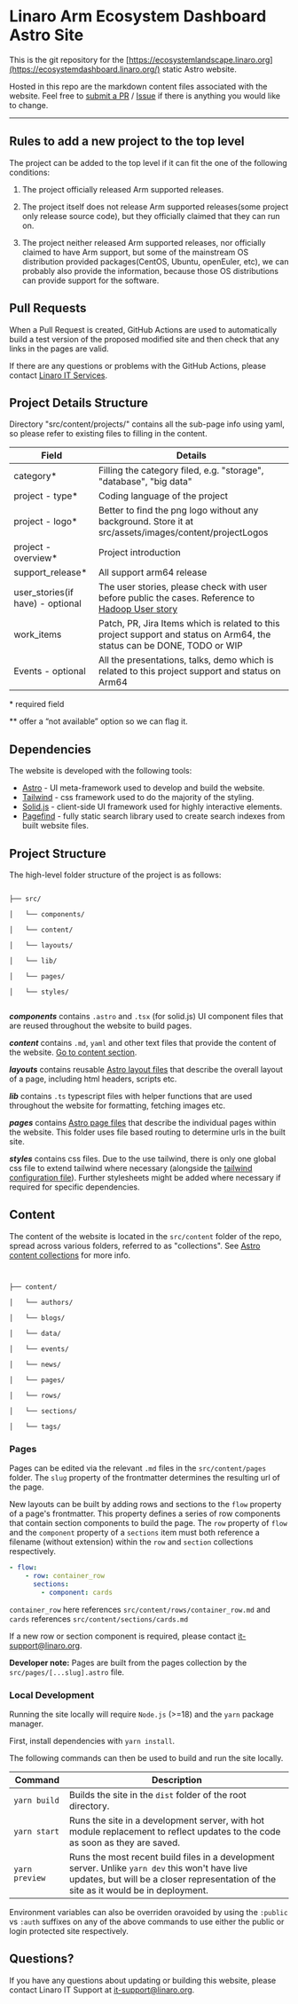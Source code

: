 # Linaro Arm Ecosystem Dashboard Astro Site

This is the git repository for the [https://ecosystemlandscape.linaro.org](https://ecosystemdashboard.linaro.org/) static Astro website.

Hosted in this repo are the markdown content files associated with the website. Feel free to [submit a PR](https://github.com/Linaro/ecosystemlandscape-astro/pulls) / [Issue](https://github.com/Linaro/ecosystemlandscape-astro/issues/new) if there is anything you would like to change.

---

## Rules to add a new project to the top level

The project can be added to the top level if it can fit the one of the following conditions:

1. The project officially released Arm supported releases.

2. The project itself does not release Arm supported releases(some project only release source code), but they officially claimed that they can run on.

3. The project neither released Arm supported releases, nor officially claimed to have Arm support, but some of the mainstream OS distribution provided packages(CentOS, Ubuntu, openEuler, etc), we can probably also provide the information, because those OS distributions can provide support for the software.

## Pull Requests

When a Pull Request is created, GitHub Actions are used to automatically build a test version of the proposed modified site and then check that any links in the pages are valid.

If there are any questions or problems with the GitHub Actions, please contact [Linaro IT Services](https://servicedesk.linaro.org/servicedesk/customer/portal/3/create/50).

## Project Details Structure

Directory "src/content/projects/" contains all the sub-page info using yaml, so please refer to existing files to filling in the content.

| Field                            | Details                                                                                                                 |
| -------------------------------- | ----------------------------------------------------------------------------------------------------------------------- |
| category\*                       | Filling the category filed, e.g. "storage", "database", "big data"                                                      |
| project - type\*                 | Coding language of the project                                                                                          |
| project - logo\*                 | Better to find the png logo without any background. Store it at src/assets/images/content/projectLogos                  |
| project - overview\*             | Project introduction                                                                                                    |
| support_release\*                | All support arm64 release                                                                                               |
| user_stories(if have) - optional | The user stories, please check with user before public the cases. Reference to [Hadoop User story][1]                   |
| work_items                       | Patch, PR, Jira Items which is related to this project support and status on Arm64, the status can be DONE, TODO or WIP |
| Events - optional                | All the presentations, talks, demo which is related to this project support and status on Arm64                         |

\* required field

\*\* offer a “not available” option so we can flag it.

[1]: https://github.com/Linaro/ecosystemlandscape/blob/main/_posts/2021-08-31-ApacheHadoop.md?plain=1#L32

## Dependencies

The website is developed with the following tools:

- [Astro](https://astro.build/) - UI meta-framework used to develop and build the website.
- [Tailwind](https://tailwindcss.com/) - css framework used to do the majority of the styling.
- [Solid.js](https://www.solidjs.com/) - client-side UI framework used for highly interactive elements.
- [Pagefind](https://pagefind.app/) - fully static search library used to create search indexes from built website files.

## Project Structure

The high-level folder structure of the project is as follows:

```text

├── src/

│   └── components/

│   └── content/

│   └── layouts/

│   └── lib/

│   └── pages/

│   └── styles/


```

**_components_** contains `.astro` and `.tsx` (for solid.js) UI component files that are reused throughout the website to build pages.

**_content_** contains `.md`, `yaml` and other text files that provide the content of the website. [Go to content section](#content).

**_layouts_** contains reusable [Astro layout files](https://docs.astro.build/en/basics/layouts/) that describe the overall layout of a page, including html headers, scripts etc.

**_lib_** contains `.ts` typescript files with helper functions that are used throughout the website for formatting, fetching images etc.

**_pages_** contains [Astro page files](https://docs.astro.build/en/basics/astro-pages/) that describe the individual pages within the website. This folder uses file based routing to determine urls in the built site.

**_styles_** contains css files. Due to the use tailwind, there is only one global css file to extend tailwind where necessary (alongside the [tailwind configuration file](https://tailwindcss.com/docs/configuration)). Further stylesheets might be added where necessary if required for specific dependencies.

## Content

The content of the website is located in the `src/content` folder of the repo, spread across various folders, referred to as "collections". See [Astro content collections](https://docs.astro.build/en/guides/content-collections/) for more info.

```text


├── content/

│   └── authors/

│   └── blogs/

│   └── data/

│   └── events/

│   └── news/

│   └── pages/

│   └── rows/

│   └── sections/

│   └── tags/

```

### Pages

Pages can be edited via the relevant `.md` files in the `src/content/pages` folder. The `slug` property of the frontmatter determines the resulting url of the page.

New layouts can be built by adding rows and sections to the `flow` property of a page's frontmatter. This property defines a series of row components that contain section components to build the page. The `row` property of `flow` and the `component` property of a `sections` item must both reference a filename (without extension) within the `row` and `section` collections respectively.

```yaml
- flow:
    - row: container_row
      sections:
        - component: cards
```

`container_row` here references `src/content/rows/container_row.md` and `cards` references `src/content/sections/cards.md`

If a new row or section component is required, please contact [it-support@linaro.org](mailto:it-support@linaro.org).

**Developer note:** Pages are built from the pages collection by the `src/pages/[...slug].astro` file.

### Local Development

Running the site locally will require `Node.js` (>=18) and the `yarn` package manager.

First, install dependencies with `yarn install`.

The following commands can then be used to build and run the site locally.

| Command        | Description                                                                                                                                                                             |
| -------------- | --------------------------------------------------------------------------------------------------------------------------------------------------------------------------------------- |
| `yarn build`   | Builds the site in the `dist` folder of the root directory.                                                                                                                             |
| `yarn start`   | Runs the site in a development server, with hot module replacement to reflect updates to the code as soon as they are saved.                                                            |
| `yarn preview` | Runs the most recent build files in a development server. Unlike `yarn dev` this won't have live updates, but will be a closer representation of the site as it would be in deployment. |

Environment variables can also be overriden oravoided by using the `:public` vs `:auth` suffixes on any of the above commands to use either the public or login protected site respectively.

## Questions?

If you have any questions about updating or building this website, please contact Linaro IT Support at [it-support@linaro.org](mailto:it-support@linaro.org).

